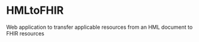 # HMLtoFHIR
Web application to transfer applicable resources from an HML document to FHIR resources


